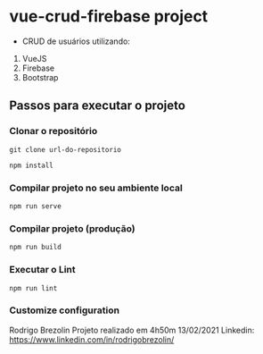 # vue-crud-firebase project
- CRUD de usuários utilizando:
1.  VueJS
2.  Firebase
3.  Bootstrap

## Passos para executar o projeto

### Clonar o repositório
```
git clone url-do-repositorio

npm install
```

### Compilar projeto no seu ambiente local
```
npm run serve
```

### Compilar projeto (produção)
```
npm run build
```

### Executar o Lint
```
npm run lint
```

### Customize configuration
Rodrigo Brezolin
Projeto realizado em 4h50m
13/02/2021
Linkedin: https://www.linkedin.com/in/rodrigobrezolin/
